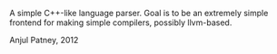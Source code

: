 A simple C++-like language parser. Goal is to be an extremely simple
frontend for making simple compilers, possibly llvm-based.

Anjul Patney, 2012
